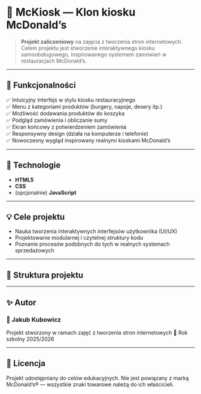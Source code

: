 # 🍔 McKiosk — Klon kiosku McDonald’s

> **Projekt zaliczeniowy** na zajęcia z tworzenia stron internetowych.  
> Celem projektu jest stworzenie interaktywnego kiosku samoobsługowego, inspirowanego systemem zamówień w restauracjach McDonald’s.

---

## 🚀 Funkcjonalności

✅ Intuicyjny interfejs w stylu kiosku restauracyjnego  
✅ Menu z kategoriami produktów (burgery, napoje, desery itp.)  
✅ Możliwość dodawania produktów do koszyka  
✅ Podgląd zamówienia i obliczanie sumy  
✅ Ekran końcowy z potwierdzeniem zamówienia  
✅ Responsywny design (działa na komputerze i telefonie)  
✅ Nowoczesny wygląd inspirowany realnymi kioskami McDonald’s  

---

## 🧠 Technologie

- **HTML5**
- **CSS**
- (opcjonalnie) **JavaScript**  

---

## 💡 Cele projektu

- Nauka tworzenia interaktywnych interfejsów użytkownika (UI/UX)  
- Projektowanie modularnej i czytelnej struktury kodu  
- Poznanie procesów podobnych do tych w realnych systemach sprzedażowych  

---

## 🧩 Struktura projektu

---

## ✨ Autor

### 👤 Jakub Kubowicz

Projekt stworzony w ramach zajęć z tworzenia stron internetowych
📅 Rok szkolny 2025/2026

---

## 📜 Licencja
Projekt udostępniany do celów edukacyjnych.
Nie jest powiązany z marką McDonald’s® — wszystkie znaki towarowe należą do ich właścicieli.
